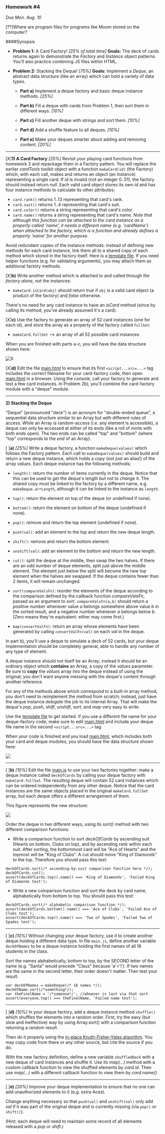 ### Homework #4

_Due Mon. Aug. 10_

[??]Where are program files for programs like Moom stored on the computer?

####Synopsis

- **Problem 1:** A Card Factory! _[25% of total time]_ **Goals:** The deck of cards returns again to demonstrate the _Factory_ and _Instance_ object patterns.  You'll also practice combining JS files within HTML.

- **Problem 2:** Stacking the Deque! _[75%]_ **Goals:**  Implement a _Deque_, an abstract data structure (like an array) which can hold a variety of data types.

	- **Part a)** Implement a deque factory and basic deque instance methods. _[25%]_

	- **Part b)** Fill a deque with cards from Problem 1, then sort them in different ways. _[10%]_

	- **Part c)** Fill another deque with strings and sort them. _[10%]_

	- **Part d)** Add a shuffle feature to all deques. _[10%]_

	- **Part e)** Make your deques smarter about adding and removing content. _[20%]_


---

[X]**1) A Card Factory**  _[25%]_
Revisit your playing card functions from homework 3 and repackage them in a Factory pattern.  You will replace the earlier _cardTools_ toolkit object with a function
`makeCard(id)` (the Factory) which, with each call, makes and returns an object (an Instance) representing a single card.  If _id_ is invalid (not an integer 0..51), the factory should instead return _null_.  Each valid card object stores its own _id_ and has four instance methods to calculate its other attributes:

* `card.rank()` returns 1..13 representing that card's rank.
* `card.suit()` returns 1..4 representing that card's suit.
* `card.color()` returns a string representing that card's color.
* `card.name()` returns a string representing that card's name.  _Note that although this function can be attached to the card instance as a property called 'name', it needs a different name (e.g. 'cardName') when attached to the factory, which is a function and already defines a property 'name' for another purpose._

Avoid redundant copies of the instance methods: instead of defining new methods for each card instance, link them all to a shared copy of each method which stored in the factory itself.
Here is a [template file](cards3-template.js).
If you need helper functions (e.g. for validating arguments), you may attach them as additional factory methods.


[X]**b)**  Write another method which is attached to and called through _the factory alone_, not the instances:

* `makeCard.isCard(obj)` should return _true_ if `obj` is a valid card object (a product of the factory) and _false_ otherwise.

There's no need for any card instance to have an _isCard_ method (since by calling its method, you've already assumed it's a card).

[X]**c)** Use the factory to generate an array of 52 card instances (one for each id), and store the array as a property of the factory called `fullSet`:

* `makeCard.fullSet` -->  an array of all 52 possible card instances

When you are finished with parts a-c, you will have the data structure shown here:

![X](http://portlandcodeschool.github.io/jse-fall15-4/deque0.svg)


[X]**d)** Edit the file [main.html](main.html) to ensure that its first `<script...src=...>` tag includes the correct filename for your card-factory code, then open [main.html](main.html) in a browser.  Using the console, call your factory to generate and test a few card instances.
In Problem 2b), you'll combine the card-factory module with a "deque" module.

---

**2) Stacking the Deque**

"Deque" (pronounced "deck") is an acronym for "double-ended queue", a sequential data structure similar to an Array but with different rules of access.  While an Array is random-access (i.e. any element is accessible), a deque can only be accessed at either of its ends (like a roll of mints with both ends open).  The two ends can be called "top" and "bottom" (where "top" corresponds to the _end_ of an Array).

[ ]**a)** _[25%]_
Write a deque factory, a function `makeDeque(values)` which follows the Factory pattern.  Each call to `makeDeque(values)` should build and return a new deque instance, which holds a copy (not just an alias!) of the array _values_.  Each deque instance has the following methods:

* `length()`: return the number of items currently in the deque.  Notice that this can be used to _get_ the deque's length but not to _change_ it. The shared copy must be linked to the factory by a different name, e.g. `makeDeque.arrLength`, although it can be linked to the instance as `length`.

* `top()`: return the element on top of the deque (or undefined if none).

* `bottom()`: return the element on bottom of the deque (undefined if none).

* `pop()`:  remove and return the top element (undefined if none).

* `push(val)`: add an element to the top and return the new deque length.

* `shift()`: remove and return the bottom element.

* `unshift(val)`: add an element to the bottom and return the new length.

* `cut()`: split the deque at the middle, then swap the two halves.  If there are an odd number of deque elements, split just above the middle element.  The element just below the split will become the new top element when the halves are swapped.  If the deque contains fewer than 2 items, it will remain unchanged.

* `sort(compareValsFn)`: reorder the elements of the deque according to the comparison defined by the callback function _compareValsFn_, passed as an argument to _sort_.
`compareValsFn(a,b)` should return a positive number whenever value _a_  belongs somewhere above value _b_ in the sorted result, and a negative number whenever _a_ belongs below _b_.  (Zero means they're equivalent: either may come first.)

* `map(convertValFn)`: return an array whose elements have been generated by calling `convertValFn(val)` on each _val_ in the deque.

In part b), you'll use a deque to simulate a deck of 52 cards, but your deque implementation should be completely general, able to handle any number of any type of element.

A deque instance should not itself be an Array; instead it should be an ordinary object which **contains** an Array, a copy of the _values_ parameter.
Be sure to **copy** the _values_ array into the deque instead of using the original; you don't want anyone messing with the deque's content through another reference.

For any of the methods above which correspond to a built-in array method, you don't need to reimplement the method from scratch; instead, just have the deque instance _delegate_ the job to its internal Array.  That will make the deque's _pop_, _push_, _shift_, _unshift_, _sort_, and _map_ very easy to write.

Use the [template file](deque-template.js) to get started.  If you use a different file name for your deque-factory code, make sure to edit [main.html](main.html) and include your deque file name in the second `<script...src=...>` tag.

When your code is finished and you load [main.html](main.html), which includes both your card and deque modules, you should have the data structure shown here:

![](http://portlandcodeschool.github.io/jse-fall15-4/deque1.svg)

---

[ ]**b)** _[10%]_
Edit the file [main.js](main.js) to use your two factories together: make a deque instance called `deckOfCards` by calling your deque factory with `makeCard.fullSet`.  The resulting deque will contain 52 card instances which can be ordered independently from any other deque.  Notice that the card instances are the same objects placed in the original `makeCard.fullSet` array, but each deque offers a different arrangement of them.

This figure represents the new structure:

![](http://portlandcodeschool.github.io/jse-fall15-4/deque2.svg)

Order the deque in two different ways, using its _sort()_ method with two different comparison functions:

-  Write a comparison function to sort _deckOfCards_ by ascending suit (Hearts on bottom, Clubs on top), and by ascending rank within each suit.   After sorting, the bottommost card will be "Ace of Hearts" and the topmost will be "King of Clubs".  A cut should move "King of Diamonds" to the top.
Therefore you should pass this test:
```
deckOfCards.sort(/* ascending-by-suit comparison function here */);
deckOfCards.cut();
assert(deckOfCards.top().name() === 'King of Diamonds', 'Failed King of Diamonds test');
```

- Write a new comparison function and sort the deck by card name, alphabetically from bottom to top.  You should pass this test:
```
deckOfCards.sort(/* alphabetic comparison function */);
assert(deckOfCards.bottom().name() === 'Ace of Clubs', 'Failed Ace of Clubs test');
assert(deckOfCards.top().name() === 'Two of Spades', 'Failed Two of Spades test');
```

---

[ ]**c)** _[10%]_
Without changing your deque factory, use it to create another deque holding a different data type.  In file `main.js`, define another variable `deckOfNames` to be a deque instance holding the first names of all 16 students in the class.

Sort the names alphabetically, bottom to top, by the SECOND letter of the name (e.g. "Santa" would precede "Claus" because 'a'<'l').  If two names are the same in the second letter, their order doesn't matter.  Then test your result:
```
var deckOfNames = makeDeque(/* 16 names */);
deckOfName.sort(/*something*/);
var theFinalName = '/*someone*/'; //whoever is last via that sort
assert(everyone.top() === theFinalName, 'Failed name test');
```

---

[ ]**d)** _[10%]_ 
In your deque factory, add a deque instance method `shuffle()` which shuffles the elements into a random order.
First, try the easy (but slow and ineffective) way by using Array.sort() with a comparison function returning a random result.

Then do it properly using the [in-place Knuth-Fisher-Yates algorithm](http://bost.ocks.org/mike/shuffle/).  You may copy code from there or any other source, but cite the source if you do.

With the new factory definition, define a new variable `shuffledDeck` with a new deque of card instances and shuffle it.
Use its _map(...)_ method with a custom callback function to view the shuffled elements by _card.id_.
Then use _map(...)_ with a different callback function to view them by _card.name()_.

---

[ ]**e)** _[20%]_
Improve your deque implementation to ensure that no one can add unauthorized elements to it (e.g. extra Aces).

Change anything necessary so that `push(val)` and `unshift(val)` only add _val_ if it was part of the original deque and is currently missing (via `pop()` or `shift()`).

(Hint: each deque will need to maintain some record of all elements released with a _pop_ or _shift_.)
